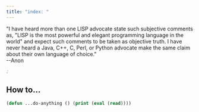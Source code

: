 ```yaml
---
title: "index: "
---
```


"I have heard more than one LISP advocate state such subjective
comments as, "LISP is the most powerful and elegant programming
language in the world" and expect such comments to be taken as
objective truth. I have never heard a Java, C++, C, Perl, or
Python advocate make the same claim about their own language of
choice."       
--Anon

```lisp
;
```

How to...
---------

```lisp
(defun ...do-anything () (print (eval (read))))

```

